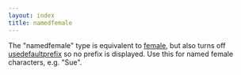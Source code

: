 ```yaml
---
layout: index
title: namedfemale
---
```


The "namedfemale" type is equivalent to [female](female.html), but also turns off [usedefaultprefix](usedefaultprefix.html) so no prefix is displayed. Use this for named female characters, e.g. "Sue".
